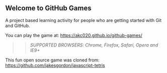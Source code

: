## Welcome to GitHub Games

A project based learning activity for people who are getting started with Git and GitHub.

You can play the game at: https://akc020.github.io/github-games/

>> _*SUPPORTED BROWSERS*: Chrome, Firefox, Safari, Opera and IE9+_

This fun open source game was cloned from: https://github.com/jakesgordon/javascript-tetris
